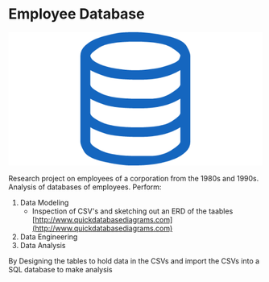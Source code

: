 # Employee Database

![sql.png](sql.png)

Research project on employees of a corporation from the 1980s and 1990s. 
Analysis of databases of employees.
Perform: 

  1. Data Modeling
      * Inspection of CSV's and sketching out an ERD of the taables [http://www.quickdatabasediagrams.com](http://www.quickdatabasediagrams.com)   
  2. Data Engineering
  3. Data Analysis
  
By Designing the tables to hold data in the CSVs and import the CSVs into a SQL database to make analysis
